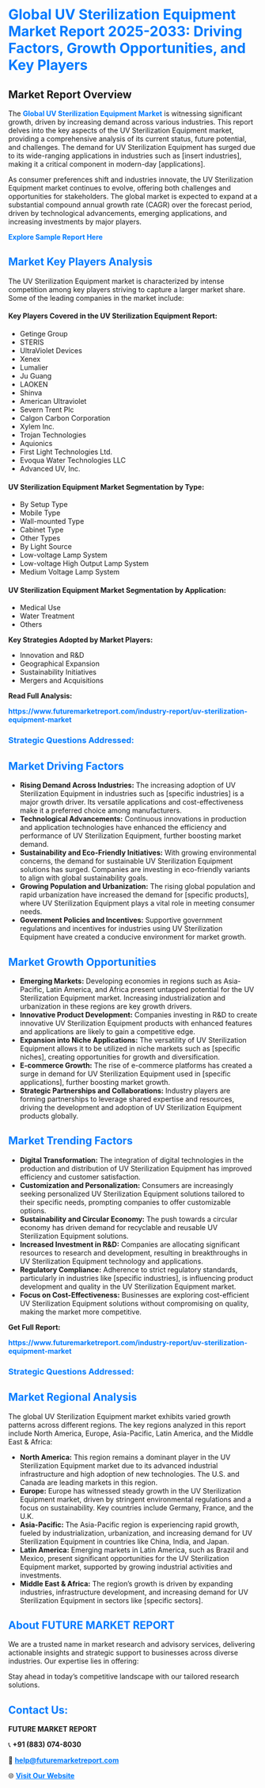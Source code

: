 <h1 style="color: #007BFF;">Global UV Sterilization Equipment Market Report 2025-2033: Driving Factors, Growth Opportunities, and Key Players</h1>

<section id="overview">
<h2>Market Report Overview</h2>
<p>The <a href="https://www.futuremarketreport.com/industry-report/uv-sterilization-equipment-market" style="color: #007BFF; text-decoration: none;"><strong>Global UV Sterilization Equipment Market</strong></a> is witnessing significant growth, driven by increasing demand across various industries. This report delves into the key aspects of the UV Sterilization Equipment market, providing a comprehensive analysis of its current status, future potential, and challenges. The demand for UV Sterilization Equipment has surged due to its wide-ranging applications in industries such as [insert industries], making it a critical component in modern-day [applications].</p>
<p>As consumer preferences shift and industries innovate, the UV Sterilization Equipment market continues to evolve, offering both challenges and opportunities for stakeholders. The global market is expected to expand at a substantial compound annual growth rate (CAGR) over the forecast period, driven by technological advancements, emerging applications, and increasing investments by major players.</p>
</section>

<section id="overview">
<p><a href="https://www.futuremarketreport.com/request-sample/reportId=105259" style="color: #007BFF; text-decoration: none;"><strong>Explore Sample Report Here</strong></a></p>
</section>

<section id="key-players">
<h2 style="color: #007BFF;">Market Key Players Analysis</h2>
<p>The UV Sterilization Equipment market is characterized by intense competition among key players striving to capture a larger market share. Some of the leading companies in the market include:</p>
<h4>Key Players Covered in the UV Sterilization Equipment Report:</h4>
<ul><li>Getinge Group</li><li>STERIS</li><li>UltraViolet Devices</li><li>Xenex</li><li>Lumalier</li><li>Ju Guang</li><li>LAOKEN</li><li>Shinva</li><li>American Ultraviolet</li><li>Severn Trent Plc</li><li>Calgon Carbon Corporation</li><li>Xylem Inc.</li><li>Trojan Technologies</li><li>Aquionics</li><li>First Light Technologies Ltd.</li><li>Evoqua Water Technologies LLC</li><li>Advanced UV, Inc.</li></ul>
<h4>UV Sterilization Equipment Market Segmentation by Type:</h4>
<ul><li>By Setup Type</li><li>Mobile Type</li><li>Wall-mounted Type</li><li>Cabinet Type</li><li>Other Types</li><li>By Light Source</li><li>Low-voltage Lamp System</li><li>Low-voltage High Output Lamp System</li><li>Medium Voltage Lamp System</li></ul>

<h4>UV Sterilization Equipment Market Segmentation by Application:</h4>
<ul><li>Medical Use</li><li>Water Treatment</li><li>Others</li></ul>
<p><strong>Key Strategies Adopted by Market Players:</strong></p>
<ul>
<li>Innovation and R&D</li>
<li>Geographical Expansion</li>
<li>Sustainability Initiatives</li>
<li>Mergers and Acquisitions</li>
</ul>
</section>

<section>
<p><strong>Read Full Analysis: </strong></p><a href="https://www.futuremarketreport.com/industry-report/uv-sterilization-equipment-market" style="color: #007BFF; text-decoration: none;"><strong>https://www.futuremarketreport.com/industry-report/uv-sterilization-equipment-market</strong></a>
<h3 style="color: #007BFF;">Strategic Questions Addressed:</h3>
</section>

<section id="driving-factors">
<h2 style="color: #007BFF;">Market Driving Factors</h2>
<ul>
<li><strong>Rising Demand Across Industries:</strong> The increasing adoption of UV Sterilization Equipment in industries such as [specific industries] is a major growth driver. Its versatile applications and cost-effectiveness make it a preferred choice among manufacturers.</li>
<li><strong>Technological Advancements:</strong> Continuous innovations in production and application technologies have enhanced the efficiency and performance of UV Sterilization Equipment, further boosting market demand.</li>
<li><strong>Sustainability and Eco-Friendly Initiatives:</strong> With growing environmental concerns, the demand for sustainable UV Sterilization Equipment solutions has surged. Companies are investing in eco-friendly variants to align with global sustainability goals.</li>
<li><strong>Growing Population and Urbanization:</strong> The rising global population and rapid urbanization have increased the demand for [specific products], where UV Sterilization Equipment plays a vital role in meeting consumer needs.</li>
<li><strong>Government Policies and Incentives:</strong> Supportive government regulations and incentives for industries using UV Sterilization Equipment have created a conducive environment for market growth.</li>
</ul>
</section>

<section id="growth-opportunities">
<h2 style="color: #007BFF;">Market Growth Opportunities</h2>
<ul>
<li><strong>Emerging Markets:</strong> Developing economies in regions such as Asia-Pacific, Latin America, and Africa present untapped potential for the UV Sterilization Equipment market. Increasing industrialization and urbanization in these regions are key growth drivers.</li>
<li><strong>Innovative Product Development:</strong> Companies investing in R&D to create innovative UV Sterilization Equipment products with enhanced features and applications are likely to gain a competitive edge.</li>
<li><strong>Expansion into Niche Applications:</strong> The versatility of UV Sterilization Equipment allows it to be utilized in niche markets such as [specific niches], creating opportunities for growth and diversification.</li>
<li><strong>E-commerce Growth:</strong> The rise of e-commerce platforms has created a surge in demand for UV Sterilization Equipment used in [specific applications], further boosting market growth.</li>
<li><strong>Strategic Partnerships and Collaborations:</strong> Industry players are forming partnerships to leverage shared expertise and resources, driving the development and adoption of UV Sterilization Equipment products globally.</li>
</ul>
</section>

<section id="trending-factors">
<h2 style="color: #007BFF;">Market Trending Factors</h2>
<ul>
<li><strong>Digital Transformation:</strong> The integration of digital technologies in the production and distribution of UV Sterilization Equipment has improved efficiency and customer satisfaction.</li>
<li><strong>Customization and Personalization:</strong> Consumers are increasingly seeking personalized UV Sterilization Equipment solutions tailored to their specific needs, prompting companies to offer customizable options.</li>
<li><strong>Sustainability and Circular Economy:</strong> The push towards a circular economy has driven demand for recyclable and reusable UV Sterilization Equipment solutions.</li>
<li><strong>Increased Investment in R&D:</strong> Companies are allocating significant resources to research and development, resulting in breakthroughs in UV Sterilization Equipment technology and applications.</li>
<li><strong>Regulatory Compliance:</strong> Adherence to strict regulatory standards, particularly in industries like [specific industries], is influencing product development and quality in the UV Sterilization Equipment market.</li>
<li><strong>Focus on Cost-Effectiveness:</strong> Businesses are exploring cost-efficient UV Sterilization Equipment solutions without compromising on quality, making the market more competitive.</li>
</ul>
</section>

<section>
<p><strong>Get Full Report: </strong></p><a href="https://www.futuremarketreport.com/industry-report/uv-sterilization-equipment-market" style="color: #007BFF; text-decoration: none;"><strong>https://www.futuremarketreport.com/industry-report/uv-sterilization-equipment-market</strong></a>
<h3 style="color: #007BFF;">Strategic Questions Addressed:</h3>
</section>


<section id="regional-analysis">
<h2 style="color: #007BFF;">Market Regional Analysis</h2>
<p>The global UV Sterilization Equipment market exhibits varied growth patterns across different regions. The key regions analyzed in this report include North America, Europe, Asia-Pacific, Latin America, and the Middle East & Africa:</p>
<ul>
<li><strong>North America:</strong> This region remains a dominant player in the UV Sterilization Equipment market due to its advanced industrial infrastructure and high adoption of new technologies. The U.S. and Canada are leading markets in this region.</li>
<li><strong>Europe:</strong> Europe has witnessed steady growth in the UV Sterilization Equipment market, driven by stringent environmental regulations and a focus on sustainability. Key countries include Germany, France, and the U.K.</li>
<li><strong>Asia-Pacific:</strong> The Asia-Pacific region is experiencing rapid growth, fueled by industrialization, urbanization, and increasing demand for UV Sterilization Equipment in countries like China, India, and Japan.</li>
<li><strong>Latin America:</strong> Emerging markets in Latin America, such as Brazil and Mexico, present significant opportunities for the UV Sterilization Equipment market, supported by growing industrial activities and investments.</li>
<li><strong>Middle East & Africa:</strong> The region’s growth is driven by expanding industries, infrastructure development, and increasing demand for UV Sterilization Equipment in sectors like [specific sectors].</li>
</ul>
</section>

<footer>
<h2 style="color: #007BFF;">About FUTURE MARKET REPORT</h2>
<p>We are a trusted name in market research and advisory services, delivering actionable insights and strategic support to businesses across diverse industries. Our expertise lies in offering:</p>

<p>Stay ahead in today’s competitive landscape with our tailored research solutions.</p>

<h2 style="color: #007BFF;">Contact Us:</h2>
<p><strong>FUTURE MARKET REPORT</strong></p>
<p>📞 <strong>+91 (883) 074-8030</strong></p>
<p>📧 <strong><a href="mailto:help@futuremarketreport.com" style="color: #007BFF;">help@futuremarketreport.com</a></strong></p>
<p>🌐 <strong><a href="https://www.futuremarketreport.com/" style="color: #007BFF;">Visit Our Website</a></strong></p>
</footer>